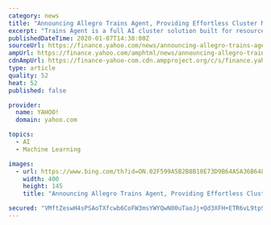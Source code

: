 ```yaml
---
category: news
title: "Announcing Allegro Trains Agent, Providing Effortless Cluster Management for Machine and Deep Learning Experiments"
excerpt: "Trains Agent is a full AI cluster solution built for resource control and autoML, eliminating the heavy-lifting of machine learning and deep learning DevOps' requirements. TEL AVIV, Israel, Jan. 7, 2020 /PRNewswire/ -- Allegro AI, the deep learning, computer vision open-source company, officially welcomes Allegro Trains Agent to the Allegro ..."
publishedDateTime: 2020-01-07T14:38:00Z
sourceUrl: https://finance.yahoo.com/news/announcing-allegro-trains-agent-providing-130000268.html
ampUrl: https://finance.yahoo.com/amphtml/news/announcing-allegro-trains-agent-providing-130000268.html
cdnAmpUrl: https://finance-yahoo-com.cdn.ampproject.org/c/s/finance.yahoo.com/amphtml/news/announcing-allegro-trains-agent-providing-130000268.html
type: article
quality: 52
heat: 52
published: false

provider:
  name: YAHOO!
  domain: yahoo.com

topics:
  - AI
  - Machine Learning

images:
  - url: https://www.bing.com/th?id=ON.02F599A5B2B8B10E73D9B64A5A36B648
    width: 400
    height: 145
    title: "Announcing Allegro Trains Agent, Providing Effortless Cluster Management for Machine and Deep Learning Experiments"

secured: "VMftZeswH4sPSAoTXfcwb6CoFW3msYWYQwN00uTaoJj+Qd3XFH+ETR6vL9tpSSm92LyTIg1WBQ5SIhE3bPYtCV7j/uzIrDOnDwJuutGuskyx+8oZooh73xIBJ9KzD2fF+mzmkcUPi+16lF1vd2OAPFsYMT3tKhhvfjlffjaxR8Dma08oFLCzxy4QGxPNNcMeSiQBjg5LTSNYtTac9kN5oVPLfFuz9UWX3NWdqVI2RSDQq0SUHbC6RUJt8XQlSX/JofawQSWZe1KeBdTKK/FllQ==;f9/akWy3kXuK3YbjgeUCpg=="
---
```


